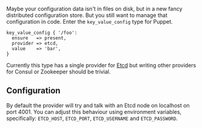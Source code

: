 Maybe your configuration data isn't in files on disk, but in a new fancy
distributed configuration store. But you still want to manage that
configuration in code. Enter the `key_value_config` type for Puppet.

```puppet
key_value_config { '/foo':
  ensure   => present,
  provider => etcd,
  value    => 'bar',
}
```

Currently this type has a single provider for
[Etcd](https://github.com/coreos/etcd) but writing other providers for
Consul or Zookeeper should be trivial.

## Configuration

By default the provider will try and talk with an Etcd node on localhost
on port 4001. You can adjust this behaviour using environment variables,
specifically: `ETCD_HOST`, `ETCD_PORT`, `ETCD_USERNAME` and
`ETCD_PASSWORD`.
